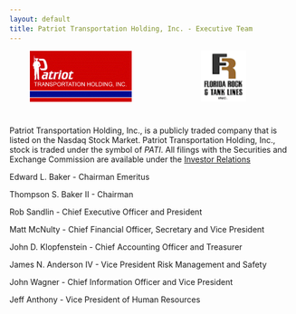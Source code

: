 ```yaml
---
layout: default
title: Patriot Transportation Holding, Inc. - Executive Team
---
```


<div style="width: 50%; text-align: center;float: left;">
    <img style="height:90px;" src="images/patilogo.gif" />
</div>
<div style="width: 50%; text-align: center;float: right;">
    <img style="height:90px;" src="images/frtl_small.gif" />
</div>
<div style="clear:both;padding-top: 5%"></div>

 Patriot Transportation Holding, Inc., is a publicly traded company that is listed on the Nasdaq Stock Market. Patriot Transportation Holding, Inc., stock is traded under the symbol of _PATI_. All filings with the Securities and Exchange Commission are available under the [Investor Relations](investor-relations.html)
 
 Edward L. Baker - Chairman Emeritus

 Thompson S. Baker II - Chairman

 Rob Sandlin - Chief Executive Officer and President

 Matt McNulty - Chief Financial Officer, Secretary and Vice President

 John D. Klopfenstein - Chief Accounting Officer and Treasurer

 James N. Anderson IV - Vice President Risk Management and Safety

 John Wagner - Chief Information Officer and Vice President

 Jeff Anthony - Vice President of Human Resources
